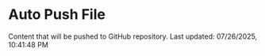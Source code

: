 # Auto Push File

Content that will be pushed to GitHub repository.
Last updated: 07/26/2025, 10:41:48 PM